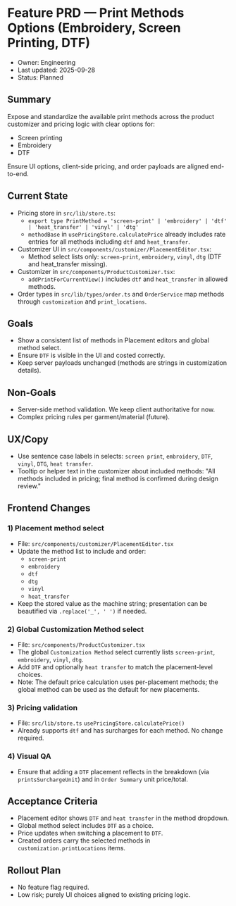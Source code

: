 # Feature PRD — Print Methods Options (Embroidery, Screen Printing, DTF)

- Owner: Engineering
- Last updated: 2025-09-28
- Status: Planned

## Summary
Expose and standardize the available print methods across the product customizer and pricing logic with clear options for:
- Screen printing
- Embroidery
- DTF

Ensure UI options, client-side pricing, and order payloads are aligned end-to-end.

## Current State
- Pricing store in `src/lib/store.ts`:
  - `export type PrintMethod = 'screen-print' | 'embroidery' | 'dtf' | 'heat_transfer' | 'vinyl' | 'dtg'`
  - `methodBase` in `usePricingStore.calculatePrice` already includes rate entries for all methods including `dtf` and `heat_transfer`.
- Customizer UI in `src/components/customizer/PlacementEditor.tsx`:
  - Method select lists only: `screen-print`, `embroidery`, `vinyl`, `dtg` (DTF and heat_transfer missing).
- Customizer in `src/components/ProductCustomizer.tsx`:
  - `addPrintForCurrentView()` includes `dtf` and `heat_transfer` in allowed methods.
- Order types in `src/lib/types/order.ts` and `OrderService` map methods through `customization` and `print_locations`.

## Goals
- Show a consistent list of methods in Placement editors and global method select.
- Ensure `DTF` is visible in the UI and costed correctly.
- Keep server payloads unchanged (methods are strings in customization details).

## Non-Goals
- Server-side method validation. We keep client authoritative for now.
- Complex pricing rules per garment/material (future).

## UX/Copy
- Use sentence case labels in selects: `screen print`, `embroidery`, `DTF`, `vinyl`, `DTG`, `heat transfer`.
- Tooltip or helper text in the customizer about included methods: "All methods included in pricing; final method is confirmed during design review."

## Frontend Changes

### 1) Placement method select
- File: `src/components/customizer/PlacementEditor.tsx`
- Update the method list to include and order:
  - `screen-print`
  - `embroidery`
  - `dtf`
  - `dtg`
  - `vinyl`
  - `heat_transfer`
- Keep the stored value as the machine string; presentation can be beautified via `.replace('_', ' ')` if needed.

### 2) Global Customization Method select
- File: `src/components/ProductCustomizer.tsx`
- The global `Customization Method` select currently lists `screen-print`, `embroidery`, `vinyl`, `dtg`.
- Add `DTF` and optionally `heat transfer` to match the placement-level choices.
- Note: The default price calculation uses per-placement methods; the global method can be used as the default for new placements.

### 3) Pricing validation
- File: `src/lib/store.ts` `usePricingStore.calculatePrice()`
- Already supports `dtf` and has surcharges for each method. No change required.

### 4) Visual QA
- Ensure that adding a `DTF` placement reflects in the breakdown (via `printsSurchargeUnit`) and in `Order Summary` unit price/total.

## Acceptance Criteria
- Placement editor shows `DTF` and `heat transfer` in the method dropdown.
- Global method select includes `DTF` as a choice.
- Price updates when switching a placement to `DTF`.
- Created orders carry the selected methods in `customization.printLocations` items.

## Rollout Plan
- No feature flag required.
- Low risk; purely UI choices aligned to existing pricing logic.
